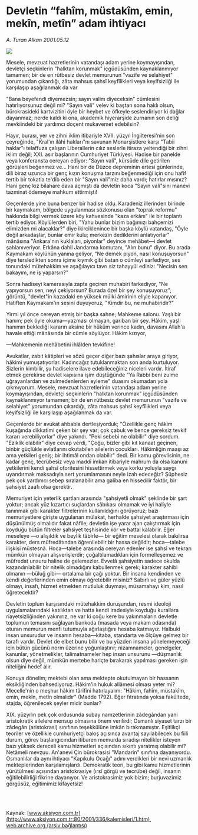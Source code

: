 # Devletin “fahîm, müstakîm, emin, mekîn, metîn” adam ihtiyacı

*A. Turan Alkan 2001.05.12*

<div>
 <img border="0" src="/web/20020203012122im_/http://www.aksiyon.com.tr/yazar/aturanalkan.jpg"/>
 <p class="spot">
  Mesele, mevzuat hazretlerinin vatandaşı adam yerine koymayışından, devletçi seçkinlerin "halktan korunmak" içgüdüsünden kaynaklanmıyor tamamen; bir de en rütbesiz devlet memurunun "vazife ve selahiyet" yorumundan çıkardığı, zâta mahsus şahsî keyfîlikleri veya keyifsizliği ile karşılaşıp aşağılanmak da var
 </p>
 <p class="metin">
 </p>
 <p class="metin">
  "Bana beyefendi diyemezsin; sayın valim diyeceksin" cümlesini hatırlıyorsunuz değil mi? "Sayın vali" velev ki baştan sona haklı olsun, bürokrasideki kartvizitini öyle bir heybet ve öfkeyle seslendiriyor ki dağlar dayanmaz; nerde kaldı ki ona, akademik hiyerarşide zurnanın son deliği mevkiindeki bir yardımcı doçent mukavemet edebilsin?
 </p>
 <p class="metin">
  Hayır, burası, yer ve zihni iklim itibariyle XVII. yüzyıl İngilteresi'nin son çeyreğinde, "Kral'ın ilâhi hakları"nı savunan Monarşistlere karşı "Tabii haklar"ı telaffuza çalışan Liberallerin cılız seslerle itiraza yeltendiği bir zihni iklim değil; XXI. asır başlarının Cumhuriyet Türkiyesi. Hadise bir panelde veya konferansta cereyan ediyor: "Sayın vali", kürsüde dile getirilen görüşleri beğenmez ve... Hani bir de Düzce depreminin ertesi günlerinde, dili biraz uzunca bir genç kızın konuşma tarzını beğenmediği için onu hafif tertib bir tokatla te'dib eden bir "Sayın vali"miz daha vardı; hatırlar mısınız? Hani genç kız bilahare dava açmıştı da devletin koca "Sayın vali"sini manevi tazminat ödemeye mahkum ettirmişti!
 </p>
 <p class="metin">
  Geçenlerde yine buna benzer bir hadise oldu. Karadeniz illerinden birinde bir kaymakam, bölgede uygulanması sözkonusu olan "toprak reformu" hakkında bilgi vermek üzere köy kahvesinde "kaza erkânı" ile bir toplantı tertib ediyor. Köylülerden biri, "Yahu bunlar bizim bağımızı bahçemizi elimizden mi alacaklar?" diye ikirciklenince bir başka köylü vatandaş, "Öyle değil arkadaşlar, bunlar emir kulu; merkezin dediklerini anlatıyorlar" mânâsına "Ankara'nın kuklaları, piyonlar" deyince mehâbet—i devlet şahlanıveriyor. Erkâna dahil Jandarma komutanı, "Alın bunu" diyor. Bu arada Kaymakam köylünün yanına geliyor, "Ne demek piyon, nasıl konuşuyorsun" diye tersledikten sonra içime kıymık gibi batan o cümleyi sarfediyor, ses tonundaki mütehakkim ve aşağılayıcı tavrı siz tahayyül ediniz: "Necisin sen bakayım, ne iş yaparsın?"
 </p>
 <p class="metin">
  Sonra hadiseyi kamerasıyla zapta geçiren muhabiri farkediyor, "Ne yapıyorsun sen, neyi çekiyorsun? Burada özel bir şey konuşuyoruz", görüntü, "devlet"in kazadaki en yüksek mülki âmirinin eliyle kapanıyor. Hatiften Kaymakam'ın sesini duyuyoruz, "Kimdir bu, ne muhabiridir?"
 </p>
 <p class="metin">
  Yirmi yıl önce cereyan etmiş bir başka sahne; Mahkeme salonu. Yaşlı bir hanım; pek öyle okuma—yazması olmayan, gariban bir şey. Hâkim, yaşlı hanımın beklediği kararın aksine bir hüküm verince kadın, davasını Allah'a havale ettiği mânâsında bir cümle söylüyor. Hâkim kızıyor,
 </p>
 <p class="metin">
  —Mahkemenin mehâbetini ihlâlden tevkifine!
 </p>
 <p class="metin">
  Avukatlar, zabıt kâtipleri ve sözü geçer diğer bazı şahıslar araya giriyor, hâkimi yumuşatıyorlar. Kadıncağız tutuklanmaktan son anda kurtuluyor. Sizlerin kimbilir, şu hadiselere ilave edebileceğiniz niceleri vardır. İtiraf etmek gerekirse devlet kapısına işim düştüğünde "Ya Rabbi beni zulme uğrayanlardan ve zulmedenlerden eyleme" duasını okumadan yola çıkmıyorum. Mesele, mevzuat hazretlerinin vatandaşı adam yerine koymayışından, devletçi seçkinlerin "halktan korunmak" içgüdüsünden kaynaklanmıyor tamamen; bir de en rütbesiz devlet memurunun "vazife ve selahiyet" yorumundan çıkardığı, zâta mahsus şahsî keyfîlikleri veya keyifsizliği ile karşılaşıp aşağılanmak da var.
 </p>
 <p class="metin">
  Geçenlerde bir avukat ahbabla dertleşiyorduk; "Özellikle genç hâkim kuşağında dikkatimi çeken bir şey var; çok çabuk ve bence gereksiz tevkif kararı verebiliyorlar" diye yakındı. "Peki sebebi ne olabilir" diye sordum. "Eziklik olabilir" diye cevap verdi, "Çoğu, bizler gibi kıt kanaat geçinen, binbir güçlükle evlatlarını okutabilen ailelerin çocukları. Hâkimliğin maaşı az ama yetkileri geniş; bir ihtimâl ondan olabilir" dedi. Bir kamu görevlisinin, ne kadar genç, tecrübesiz veya maddî imkan itibariyle mahrum da olsa kanuni yetkilerini kendi şahsî otoritesini hissettirmek veya korku yoluyla saygı uyandırmak maksadıyla sert yorumlamasını neyle izah edeceğiz? Şüphesiz pek çok yardımcı sebep sıralanabilir ama galiba en hissedilir faktör, bir şahsiyet zaafı olsa gerektir.
 </p>
 <p class="metin">
  Memuriyet için yeterlik şartları arasında "şahsiyetli olmak" şeklinde bir şart yoktur; ancak yüz kızartıcı suçlardan sâbıkası olmamak ve iyi haliyle tanınmak gibi karakter filtrelerinin kullanıldığını görüyoruz; bazı memuriyetlere girişte uygulanan mülakat, herhalde şahsiyet araştırması için düşünülmüş olmalıdır fakat nâfile; devletin işe yarar ajan çalıştırmak için koyduğu bütün filtreler şahsiyet teşhisinde kör ve battal kalabilir. Eğer meseleye —o alışıldık ve beylik tâbirle— bir eğitim meselesi olarak bakılırsa karakter, ders müfredâtından öğrenilebilir bir hassa değildir; hoca—talebe ilişkisi müstesnâ. Hoca—talebe arasında cereyan edenler ise şahsî ve tekrarı mümkün olmayan alışverişlerdir; çoğaltılamadıkları için formelleşemez ve müfredat unsuru haline de gelemezler. Evvelâ şahsiyetin sadece okulda kazandırılabilir bir nitelik olmadığını kabullenmek gerek; karakter sahibi olmanın —büluğ gibi— ortalama bir çağı yoktur. Bir insana kendinden ve kendi değerlerinden emin olmayı öğretebilir misiniz? Sabırlı ve güler yüzlü olmayı, insafı, hizmet etmekten mutluluk duymayı, müsamahayı kim, nasıl öğretecektir?
 </p>
 <p class="metin">
  Devletin toplum karşısındaki mütehakkim duruşundan, resmi ideoloji uygulamalarındaki katılıktan ve hatta kendi iradesiyle koyduğu kurallara riayetsizliğinden yakınırız, ne var ki çoğu kere bu yakınmaların devletle toplumun temasını sağlayan bankoda (masada veya makam odasında) oturan memurun menfi tutumuyla ağırlaştığını hesaba katmayız. Halbuki insan unsurudur ve insanın hesaba—kitaba, standarta ve ölçüye gelmez bir tarafı vardır. Devlet de elbet bunu bilir ve bu yüzden insana yönelemeyeceği için bütün gücünü norm üzerine yoğunlaştırır; nizamnameler, genelgeler, kanunlar, yönetmelikler, talimatnameler hep insan unsurunu —düşmanlık olsun diye değil, mümkün mertebe hariçte bırakarak yapılması gereken işin niteliğini hedef alır.
 </p>
 <p class="metin">
  Konuya dönelim; mektebi olan ama mektepte okutulmayan bir hassanın eksikliğinden bahsediyoruz. Hâkim'in hukuk allâmesi olması yeter mi? Mecelle'nin o meşhur hâkim târifini hatırlayalım: "Hâkim, fahîm, müstakîm, emin, mekîn, metîn olmalıdır" (Madde 1792). Eğer fıtratında yoksa fakültede, stajda, öğrenilecek şeyler midir bunlar?
 </p>
 <p class="metin">
  XIX. yüzyılın pek çok ordusunda subay namzetlerinin zâdegândan yani aristokratik ailelere mensup olmasına önem verilirdi; Osmanlı siyaset tarzı bir zâdegân (aristokrasi) sınıfının teşekkülüne imkân bırakmamıştır. Eşitlikçi teoriler ve özellikle cumhuriyetçi bakış açısınca avantaj sayılabilecek bu fiili durum, görev başlangıcından itibaren memurda sıradışı nitelikler isteyen bazı yüksek dereceli kamu hizmetleri açısından sıkıntı yaratmış olabilir mi? Netâmeli mevzuu. An'anevi Çin bürokrasisi "Mandarin" sınıfına dayanıyordu. Osmanlılar da aynı ihtiyacı "Kapıkulu Ocağı" adını verdikleri bir nevi uzmanlık mekteplerinden karşılamışlardı. Demokratik teori, bu gibi kamu hizmetlerinin yürütülmesi açısından aristokrasiye (ırsî görgü ve tecrübe) değil, insanın eğitilebilirliği fikrine dayanıyor. Ve aristokrasimiz yok bizim; burjuvazimiz görgüsüz, eğitimimiz kifayetsiz!
 </p>
 <p class="metin">
 </p>
 <br/>
 <br/>
</div>

Kaynak: [www.aksiyon.com.tr](http://www.aksiyon.com.tr:80/2001/336/kalemisleri/1.htm), [web.archive.org (arşiv bağlantısı)](http://web.archive.org/web/20020203012122/http://www.aksiyon.com.tr:80/2001/336/kalemisleri/1.htm)

